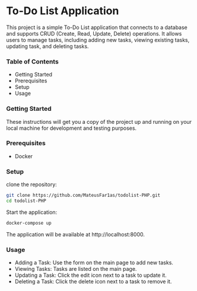 # To-Do List Application

This project is a simple To-Do List application that connects to a database and supports CRUD (Create, Read, Update, Delete) operations. It allows users to manage tasks, including adding new tasks, viewing existing tasks, updating task, and deleting tasks.

### Table of Contents

- Getting Started
- Prerequisites
- Setup
- Usage

### Getting Started

These instructions will get you a copy of the project up and running on your local machine for development and testing purposes.

### Prerequisites

- Docker

### Setup
clone the repository:
```bash
git clone https://github.com/MateusFar1as/todolist-PHP.git
cd todolist-PHP
```

Start the application:
```bash
docker-compose up
```
The application will be available at http://localhost:8000.

### Usage
- Adding a Task: Use the form on the main page to add new tasks.
- Viewing Tasks: Tasks are listed on the main page.
- Updating a Task: Click the edit icon next to a task to update it.
- Deleting a Task: Click the delete icon next to a task to remove it.
